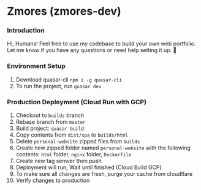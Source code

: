 # Zmores (zmores-dev)

### Introduction
Hi, Humans! Feel free to use my codebase to build your own web portfolio. Let me know if you have any questions or need help setting it up. 🖤

### Environment Setup
1. Download quasar-cli `npm i -g quasar-cli`
2. To run the project, run `quasar dev`

### Production Deployment (Cloud Run with GCP)
1. Checkout to `builds` branch
2. Rebase branch from `master`
3. Build project: `quasar build`
4. Copy contents from `dist/spa` to `builds/html`
5. Delete `personal-website` zipped files from `builds`
6. Create new zipped folder named `personal-website` with the following contents: `html` folder, `nginx` folder, `Dockerfile`
7. Create new tag semver then push
8. Deployment will run; Wait until finished (Cloud Build GCP)
9. To make sure all changes are fresh, purge your cache from cloudflare
10. Verify changes to production
